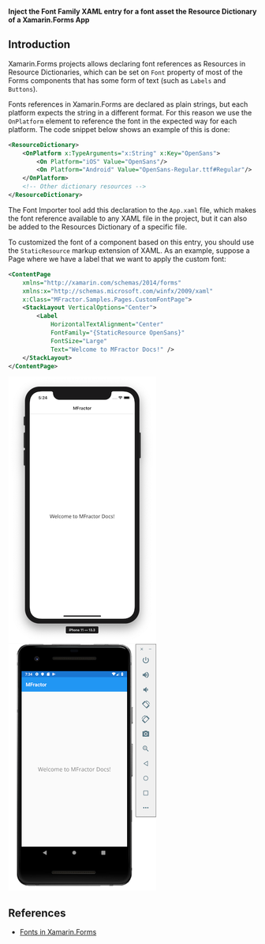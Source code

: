 **Inject the Font Family XAML entry for a font asset the Resource Dictionary of a Xamarin.Forms App**

## Introduction
Xamarin.Forms projects allows declaring font references as Resources in Resource Dictionaries, which can be set on `Font` property of most of the Forms components that has some form of text (such as `Labels` and `Buttons`). 

Fonts references in Xamarin.Forms are declared as plain strings, but each platform expects the string in a different format. For this reason we use the `OnPlatform` element to reference the font in the expected way for each platform. The code snippet below shows an example of this is done:

```xml
<ResourceDictionary>
    <OnPlatform x:TypeArguments="x:String" x:Key="OpenSans">
        <On Platform="iOS" Value="OpenSans"/>
        <On Platform="Android" Value="OpenSans-Regular.ttf#Regular"/>
    </OnPlatform>
    <!-- Other dictionary resources -->
</ResourceDictionary>
```

The Font Importer tool add this declaration to the `App.xaml` file, which makes the font reference available to any XAML file in the project, but it can also be added to the Resources Dictionary of a specific file.

To customized the font of a component based on this entry, you should use the `StaticResource` markup extension of XAML. As an example, suppose a Page where we have a label that we want to apply the custom font:

```xml
<ContentPage
    xmlns="http://xamarin.com/schemas/2014/forms"
    xmlns:x="http://schemas.microsoft.com/winfx/2009/xaml"
    x:Class="MFractor.Samples.Pages.CustomFontPage">
    <StackLayout VerticalOptions="Center">
        <Label
            HorizontalTextAlignment="Center"
            FontFamily="{StaticResource OpenSans}"
            FontSize="Large"
            Text="Welcome to MFractor Docs!" />
    </StackLayout>
</ContentPage>
```

![Screenshot of the page with a custom font applied in iOS](/img/fonts/font-family-xaml-01.png) ![Screenshot of the page with a custom font applied in Android](/img/fonts/font-family-xaml-02.png)

## References

* [Fonts in Xamarin.Forms](https://docs.microsoft.com/en-us/xamarin/xamarin-forms/user-interface/text/fonts#use-a-custom-font)